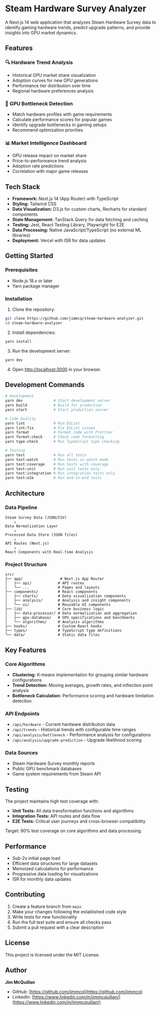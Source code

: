 # Steam Hardware Survey Analyzer

A Next.js 14 web application that analyzes Steam Hardware Survey data to identify gaming hardware trends, predict upgrade patterns, and provide insights into GPU market dynamics.

## Features

### 🔍 Hardware Trend Analysis
- Historical GPU market share visualization
- Adoption curves for new GPU generations
- Performance tier distribution over time
- Regional hardware preferences analysis

### 🎯 GPU Bottleneck Detection
- Match hardware profiles with game requirements
- Calculate performance scores for popular games
- Identify upgrade bottlenecks in gaming setups
- Recommend optimization priorities

### 📊 Market Intelligence Dashboard
- GPU release impact on market share
- Price-to-performance trend analysis
- Adoption rate predictions
- Correlation with major game releases

## Tech Stack

- **Framework:** Next.js 14 (App Router) with TypeScript
- **Styling:** Tailwind CSS
- **Data Visualization:** D3.js for custom charts, Recharts for standard components
- **State Management:** TanStack Query for data fetching and caching
- **Testing:** Jest, React Testing Library, Playwright for E2E
- **Data Processing:** Native JavaScript/TypeScript (no external ML libraries)
- **Deployment:** Vercel with ISR for data updates

## Getting Started

### Prerequisites

- Node.js 18.x or later
- Yarn package manager

### Installation

1. Clone the repository:
```bash
git clone https://github.com/jimmcq/steam-hardware-analyzer.git
cd steam-hardware-analyzer
```

2. Install dependencies:
```bash
yarn install
```

3. Run the development server:
```bash
yarn dev
```

4. Open [http://localhost:3000](http://localhost:3000) in your browser.

## Development Commands

```bash
# Development
yarn dev              # Start development server
yarn build            # Build for production
yarn start            # Start production server

# Code Quality
yarn lint             # Run ESLint
yarn lint:fix         # Fix ESLint issues
yarn format           # Format code with Prettier
yarn format:check     # Check code formatting
yarn type-check       # Run TypeScript type checking

# Testing
yarn test             # Run all tests
yarn test:watch       # Run tests in watch mode
yarn test:coverage    # Run tests with coverage
yarn test:unit        # Run unit tests only
yarn test:integration # Run integration tests only
yarn test:e2e         # Run end-to-end tests
```

## Architecture

### Data Pipeline
```
Steam Survey Data (JSON/CSV)
    ↓
Data Normalization Layer
    ↓
Processed Data Store (JSON files)
    ↓
API Routes (Next.js)
    ↓
React Components with Real-time Analysis
```

### Project Structure
```
src/
├── app/                 # Next.js App Router
│   ├── api/            # API routes
│   └── ...             # Pages and layouts
├── components/         # React components
│   ├── charts/         # Data visualization components
│   ├── analysis/       # Analysis and insight components
│   └── ui/             # Reusable UI components
├── lib/                # Core business logic
│   ├── data-processor/ # Data normalization and aggregation
│   ├── gpu-database/   # GPU specifications and benchmarks
│   └── algorithms/     # Analysis algorithms
├── hooks/              # Custom React hooks
├── types/              # TypeScript type definitions
└── data/               # Static data files
```

## Key Features

### Core Algorithms
- **Clustering:** K-means implementation for grouping similar hardware configurations
- **Trend Detection:** Moving averages, growth rates, and inflection point analysis
- **Bottleneck Calculation:** Performance scoring and hardware limitation detection

### API Endpoints
- `/api/hardware` - Current hardware distribution data
- `/api/trends` - Historical trends with configurable time ranges
- `/api/analysis/bottleneck` - Performance analysis for configurations
- `/api/analysis/upgrade-prediction` - Upgrade likelihood scoring

### Data Sources
- Steam Hardware Survey monthly reports
- Public GPU benchmark databases
- Game system requirements from Steam API

## Testing

The project maintains high test coverage with:
- **Unit Tests:** All data transformation functions and algorithms
- **Integration Tests:** API routes and data flow
- **E2E Tests:** Critical user journeys and cross-browser compatibility

Target: 90% test coverage on core algorithms and data processing.

## Performance

- Sub-2s initial page load
- Efficient data structures for large datasets
- Memoized calculations for performance
- Progressive data loading for visualizations
- ISR for monthly data updates

## Contributing

1. Create a feature branch from `main`
2. Make your changes following the established code style
3. Write tests for new functionality
4. Run the full test suite and ensure all checks pass
5. Submit a pull request with a clear description

## License

This project is licensed under the MIT License.

## Author

**Jim McQuillan**
- GitHub: [https://github.com/jimmcq](https://github.com/jimmcq)
- LinkedIn: [https://www.linkedin.com/in/jimmcquillan/](https://www.linkedin.com/in/jimmcquillan/)